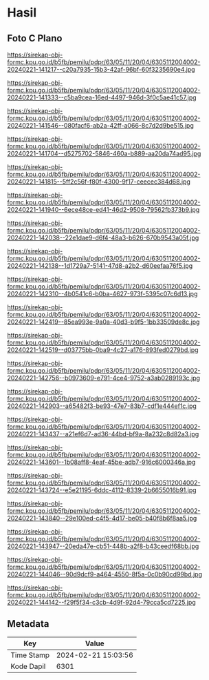 # Hasil

## Foto C Plano

https://sirekap-obj-formc.kpu.go.id/b5fb/pemilu/pdpr/63/05/11/20/04/6305112004002-20240221-141217--c20a7935-15b3-42af-96bf-60f3235690e4.jpg

https://sirekap-obj-formc.kpu.go.id/b5fb/pemilu/pdpr/63/05/11/20/04/6305112004002-20240221-141333--c5ba9cea-16ed-4497-946d-3f0c5ae41c57.jpg

https://sirekap-obj-formc.kpu.go.id/b5fb/pemilu/pdpr/63/05/11/20/04/6305112004002-20240221-141546--080facf6-ab2a-42ff-a066-8c7d2d9be515.jpg

https://sirekap-obj-formc.kpu.go.id/b5fb/pemilu/pdpr/63/05/11/20/04/6305112004002-20240221-141704--d5275702-5846-460a-b889-aa20da74ad95.jpg

https://sirekap-obj-formc.kpu.go.id/b5fb/pemilu/pdpr/63/05/11/20/04/6305112004002-20240221-141815--5ff2c56f-f80f-4300-9f17-ceecec384d68.jpg

https://sirekap-obj-formc.kpu.go.id/b5fb/pemilu/pdpr/63/05/11/20/04/6305112004002-20240221-141940--6ece48ce-ed41-46d2-9508-79562fb373b9.jpg

https://sirekap-obj-formc.kpu.go.id/b5fb/pemilu/pdpr/63/05/11/20/04/6305112004002-20240221-142038--22e1dae9-d6f4-48a3-b626-670b9543a05f.jpg

https://sirekap-obj-formc.kpu.go.id/b5fb/pemilu/pdpr/63/05/11/20/04/6305112004002-20240221-142138--1d1729a7-5141-47d8-a2b2-d60eefaa76f5.jpg

https://sirekap-obj-formc.kpu.go.id/b5fb/pemilu/pdpr/63/05/11/20/04/6305112004002-20240221-142310--4b0541c6-b0ba-4627-973f-5395c07c6d13.jpg

https://sirekap-obj-formc.kpu.go.id/b5fb/pemilu/pdpr/63/05/11/20/04/6305112004002-20240221-142419--85ea993e-9a0a-40d3-b9f5-1bb33509de8c.jpg

https://sirekap-obj-formc.kpu.go.id/b5fb/pemilu/pdpr/63/05/11/20/04/6305112004002-20240221-142519--d03775bb-0ba9-4c27-a176-893fed0279bd.jpg

https://sirekap-obj-formc.kpu.go.id/b5fb/pemilu/pdpr/63/05/11/20/04/6305112004002-20240221-142756--b0973609-e791-4ce4-9752-a3ab0289193c.jpg

https://sirekap-obj-formc.kpu.go.id/b5fb/pemilu/pdpr/63/05/11/20/04/6305112004002-20240221-142903--a65482f3-be93-47e7-83b7-cdf1e444ef1c.jpg

https://sirekap-obj-formc.kpu.go.id/b5fb/pemilu/pdpr/63/05/11/20/04/6305112004002-20240221-143437--a21ef6d7-ad36-44bd-bf9a-8a232c8d82a3.jpg

https://sirekap-obj-formc.kpu.go.id/b5fb/pemilu/pdpr/63/05/11/20/04/6305112004002-20240221-143601--1b08aff8-4eaf-45be-adb7-916c6000346a.jpg

https://sirekap-obj-formc.kpu.go.id/b5fb/pemilu/pdpr/63/05/11/20/04/6305112004002-20240221-143724--e5e21195-6ddc-4112-8339-2b6655016b91.jpg

https://sirekap-obj-formc.kpu.go.id/b5fb/pemilu/pdpr/63/05/11/20/04/6305112004002-20240221-143840--29e100ed-c4f5-4d17-be05-b40f8b6f8aa5.jpg

https://sirekap-obj-formc.kpu.go.id/b5fb/pemilu/pdpr/63/05/11/20/04/6305112004002-20240221-143947--20eda47e-cb51-448b-a2f8-b43ceedf68bb.jpg

https://sirekap-obj-formc.kpu.go.id/b5fb/pemilu/pdpr/63/05/11/20/04/6305112004002-20240221-144046--90d9dcf9-a464-4550-8f5a-0c0b90cd99bd.jpg

https://sirekap-obj-formc.kpu.go.id/b5fb/pemilu/pdpr/63/05/11/20/04/6305112004002-20240221-144142--f29f5f34-c3cb-4d9f-92d4-79cca5cd7225.jpg


## Metadata

| Key        | Value               |
| ---------- | ------------------- |
| Time Stamp | 2024-02-21 15:03:56 |
| Kode Dapil | 6301                |



